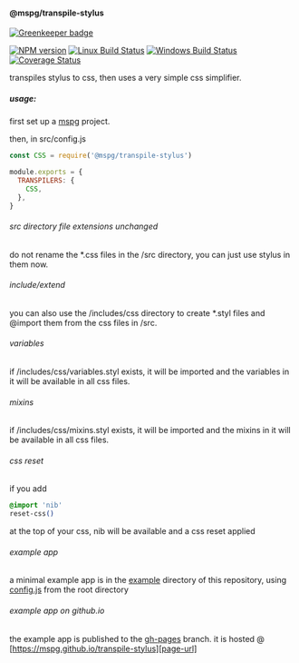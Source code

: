 #### @mspg/transpile-stylus

[![Greenkeeper badge](https://badges.greenkeeper.io/mspg/transpile-stylus.svg)](https://greenkeeper.io/)

[![NPM version][npm-image]][npm-url]
[![Linux Build Status][travis-image]][travis-url]
[![Windows Build Status][appveyor-image]][appveyor-url]
[![Coverage Status][coveralls-image]][coveralls-url]

transpiles stylus to css,
then uses a very simple css simplifier.

##### usage:
first set up a [mspg](https://github.com/mspg/core) project.

then, in src/config.js
```javascript
const CSS = require('@mspg/transpile-stylus')

module.exports = {
  TRANSPILERS: {
    CSS,
  },
}
```

###### src directory file extensions unchanged
do not rename the \*.css files in the /src directory,
you can just use stylus in them now.

###### include/extend
you can also use the /includes/css directory to create \*.styl files and @import them from the css files in /src.

###### variables
if /includes/css/variables.styl exists, it will be imported and the variables in it will be available in all css files.

###### mixins
if /includes/css/mixins.styl exists, it will be imported and the mixins in it will be available in all css files.

###### css reset
if you add
```css
@import 'nib'
reset-css()
```
at the top of your css, nib will be available and a css reset applied

###### example app
a minimal example app is in the [example][example-url] directory of this repository,
using [config.js][config-url] from the root directory

###### example app on github.io
the example app is published to the [gh-pages][gh-pages] branch.
it is hosted @ [https://mspg.github.io/transpile-stylus][page-url]


[npm-image]: https://img.shields.io/npm/v/@mspg/transpile-stylus.svg
[npm-url]: https://www.npmjs.com/package/@mspg/transpile-stylus
[travis-image]: https://travis-ci.org/mspg/transpile-stylus.svg?branch=master
[travis-url]: https://travis-ci.org/mspg/transpile-stylus
[appveyor-image]: https://ci.appveyor.com/api/projects/status/5s5716td6kwnydip?svg=true
[appveyor-url]: https://ci.appveyor.com/project/jaeh/transpile-stylus/branch/master
[coveralls-image]: https://coveralls.io/repos/github/mspg/transpile-stylus/badge.svg
[coveralls-url]: https://coveralls.io/github/mspg/transpile-stylus
[example-url]: https://github.com/mspg/transpile-stylus/tree/master/example
[config-url]: https://github.com/mspg/transpile-stylus/blob/master/config.js
[core-url]: https://github.com/mspg/core
[gh-pages]: https://github.com/mspg/transpile-stylus/tree/gh-pages
[page-url]: https://mspg.github.io/transpile-stylus
